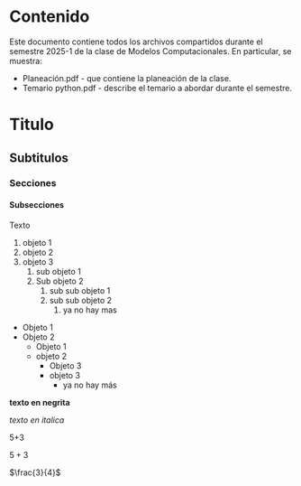 # Contenido

Este documento contiene todos los archivos compartidos durante el semestre 2025-1 de la clase de Modelos Computacionales. En particular, se muestra:

- Planeación.pdf - que contiene la planeación de la clase.
- Temario python.pdf - describe el temario a abordar durante el semestre.


# Titulo

## Subtitulos

### Secciones

#### Subsecciones

Texto

1. objeto 1
1. objeto 2
1. objeto 3
   1. sub objeto 1
   1. Sub objeto 2
      1. sub sub objeto 1
      2. sub sub objeto 2
         1. ya no hay mas

- Objeto 1
- Objeto 2
  - Objeto 1
  - objeto 2
    - Objeto 3
    - objeto 3
      - ya no hay más

**texto en negrita** 

*texto en italica*

5+3

$5+3$

$\frac{3}{4}$


